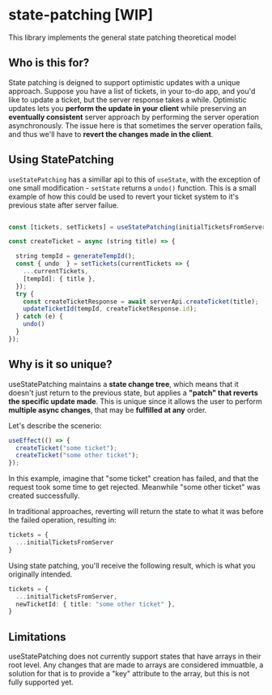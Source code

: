 # state-patching [WIP]
This library implements the general state patching theoretical model

## Who is this for?
State patching is deigned to support optimistic updates with a unique approach.
Suppose you have a list of tickets, in your to-do app, and you'd like to update a ticket, but the server response takes a while.
Optimistic updates lets you **perform the update in your client** while preserving an **eventually consistent** server approach by performing the server operation asynchronously.
The issue here is that sometimes the server operation fails, and thus we'll have to **revert the changes made in the client**.

## Using StatePatching
`useStatePatching` has a simillar api to this of `useState`, with the exception of one small modification - `setState` returns a `undo()` function.
This is a small example of how this could be used to revert your ticket system to it's previous state after server failue.
```ts

const [tickets, setTickets] = useStatePatching(initialTicketsFromServer);

const createTicket = async (string title) => {

  string tempId = generateTempId();
  const { undo  } = setTickets(currentTickets => {
    ...currentTickets,
    [tempId]: { title },
  });
  try {
    const createTicketResponse = await serverApi.createTicket(title);
    updateTicketId(tempId, createTicketResponse.id);
  } catch (e) {
    undo()
  }
});
```

## Why is it so unique?
useStatePatching maintains a **state change tree**, which means that it doesn't just return to the previous state, but applies a **"patch" that reverts the specific update made**.
This is unique since it allows the user to perform **multiple async changes**, that may be **fulfilled at any** order.

Let's describe the scenerio:

```ts
useEffect(() => {
  createTicket("some ticket");
  createTicket("some other ticket");
});
```

In this example, imagine that "some ticket" creation has failed, and that the request took some time to get rejected.
Meanwhile "some other ticket" was created successfully.

In traditional approaches, reverting will return the state to what it was before the failed operation, resulting in:

```ts
tickets = {
  ...initialTicketsFromServer
}
```
Using state patching, you'll receive the following result, which is what you originally intended.

```ts
tickets = {
  ...initialTicketsFromServer,
  newTicketId: { title: "some other ticket" },
}
```

## Limitations
useStatePatching does not currently support states that have arrays in their root level. Any changes that are made to arrays are considered immuatble, a solution for that is to provide a "key" attribute to the array, but this is not fully supported yet.
